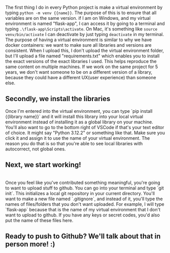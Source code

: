 The first thing I do in every Python project is make a virtual environment by typing `python -m venv {{name}}`. The purpose of this is to ensure that all variables are on the same version. if I am on Windows, and my virtual environment is named "flask-app", I can access it by going to a terminal and typing `.\flask-app\Scripts\activate`. On Mac, it's something like `source venv/bin/activate` I can deactivate by just typing `deactivate` in my terminal. The purpose of having a virtual environment is similar to why we have docker containers: we want to make sure all libraries and versions are consistent. When I upload this, I don't upload the virtual environment folder, but I'll upload a file named "requirements.txt" which enables you to install the exact versions of the exact libraries I used. This helps reproduce the same content on multiple machines. If we work on the same project for 5 years, we don't want someone to be on a different version of a library, because they could have a different UX(user experience) than someone else.
<br>
<h2>Secondly, we install the libraries</h2>
Once I'm entered into the virtual environment, you can type `pip install {{library name}}` and it will install this library into your local virtual environment instead of installing it as a global library on your machine. You'll also want to go to the bottom right of VSCode if that's your text editor of choice. It might say "Python 3.12.2" or something like that. Make sure you click it and assign it to use the name of your virtual environment. The reason you do that is so that you're able to see local libraries with autocorrect, not global ones.
<br>
<h2>Next, we start working!</h2>
<br>
Once you feel like you've contributed something meaningful, you're going to want to upload stuff to github. You can go into your terminal and type `git init`. This initializes a local git repository in your current directory. You'll want to make a new file named `.gitignore`, and instead of it, you'll type the names of files/folders that you don't want uploaded. For example, I will type `flask-app` because that is the name of my virtual environment that I don't want to upload to github. If you have any keys or secret codes, you'd also put the name of these files here.
<br>
<h2> Ready to push to Github? We'll talk about that in person more! :) </h2>
